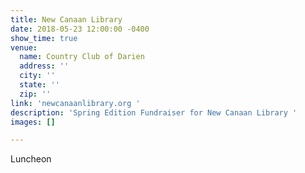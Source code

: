 ```yaml
---
title: New Canaan Library
date: 2018-05-23 12:00:00 -0400
show_time: true
venue:
  name: Country Club of Darien
  address: ''
  city: ''
  state: ''
  zip: ''
link: 'newcanaanlibrary.org '
description: 'Spring Edition Fundraiser for New Canaan Library '
images: []

---
```

Luncheon